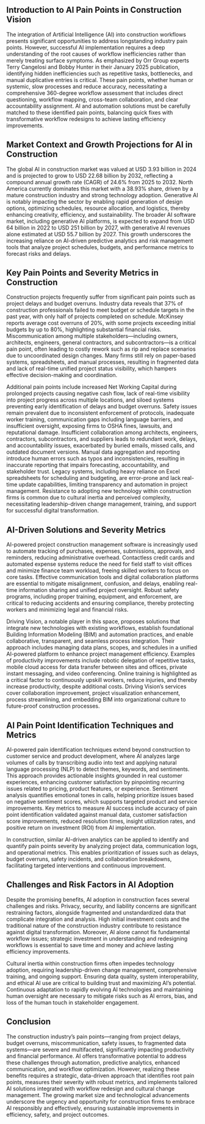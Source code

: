 ## Introduction to AI Pain Points in Construction Vision
The integration of Artificial Intelligence (AI) into construction workflows presents significant opportunities to address longstanding industry pain points. However, successful AI implementation requires a deep understanding of the root causes of workflow inefficiencies rather than merely treating surface symptoms. As emphasized by Orr Group experts Terry Cangelosi and Bobby Hunter in their January 2025 publication, identifying hidden inefficiencies such as repetitive tasks, bottlenecks, and manual duplicative entries is critical. These pain points, whether human or systemic, slow processes and reduce accuracy, necessitating a comprehensive 360-degree workflow assessment that includes direct questioning, workflow mapping, cross-team collaboration, and clear accountability assignment. AI and automation solutions must be carefully matched to these identified pain points, balancing quick fixes with transformative workflow redesigns to achieve lasting efficiency improvements.

## Market Context and Growth Projections for AI in Construction
The global AI in construction market was valued at USD 3.93 billion in 2024 and is projected to grow to USD 22.68 billion by 2032, reflecting a compound annual growth rate (CAGR) of 24.6% from 2025 to 2032. North America currently dominates this market with a 38.93% share, driven by a mature construction industry and strong technology adoption. Generative AI is notably impacting the sector by enabling rapid generation of design options, optimizing schedules, resource allocation, and logistics, thereby enhancing creativity, efficiency, and sustainability. The broader AI software market, including generative AI platforms, is expected to expand from USD 64 billion in 2022 to USD 251 billion by 2027, with generative AI revenues alone estimated at USD 55.7 billion by 2027. This growth underscores the increasing reliance on AI-driven predictive analytics and risk management tools that analyze project schedules, budgets, and performance metrics to forecast risks and delays.

## Key Pain Points and Severity Metrics in Construction
Construction projects frequently suffer from significant pain points such as project delays and budget overruns. Industry data reveals that 37% of construction professionals failed to meet budget or schedule targets in the past year, with only half of projects completed on schedule. McKinsey reports average cost overruns of 20%, with some projects exceeding initial budgets by up to 80%, highlighting substantial financial risks. Miscommunication among multiple stakeholders—including owners, architects, engineers, general contractors, and subcontractors—is a critical pain point, often leading to costly rework such as rip and replace scenarios due to uncoordinated design changes. Many firms still rely on paper-based systems, spreadsheets, and manual processes, resulting in fragmented data and lack of real-time unified project status visibility, which hampers effective decision-making and coordination.

Additional pain points include increased Net Working Capital during prolonged projects causing negative cash flow, lack of real-time visibility into project progress across multiple locations, and siloed systems preventing early identification of delays and budget overruns. Safety issues remain prevalent due to inconsistent enforcement of protocols, inadequate worker training, communication gaps including language barriers, and insufficient oversight, exposing firms to OSHA fines, lawsuits, and reputational damage. Insufficient collaboration among architects, engineers, contractors, subcontractors, and suppliers leads to redundant work, delays, and accountability issues, exacerbated by buried emails, missed calls, and outdated document versions. Manual data aggregation and reporting introduce human errors such as typos and inconsistencies, resulting in inaccurate reporting that impairs forecasting, accountability, and stakeholder trust. Legacy systems, including heavy reliance on Excel spreadsheets for scheduling and budgeting, are error-prone and lack real-time update capabilities, limiting transparency and automation in project management. Resistance to adopting new technology within construction firms is common due to cultural inertia and perceived complexity, necessitating leadership-driven change management, training, and support for successful digital transformation.

## AI-Driven Solutions and Severity Metrics
AI-powered project construction management software is increasingly used to automate tracking of purchases, expenses, submissions, approvals, and reminders, reducing administrative overhead. Contactless credit cards and automated expense systems reduce the need for field staff to visit offices and minimize finance team workload, freeing skilled workers to focus on core tasks. Effective communication tools and digital collaboration platforms are essential to mitigate misalignment, confusion, and delays, enabling real-time information sharing and unified project oversight. Robust safety programs, including proper training, equipment, and enforcement, are critical to reducing accidents and ensuring compliance, thereby protecting workers and minimizing legal and financial risks.

Driving Vision, a notable player in this space, proposes solutions that integrate new technologies with existing workflows, establish foundational Building Information Modeling (BIM) and automation practices, and enable collaborative, transparent, and seamless process integration. Their approach includes managing data plans, scopes, and schedules in a unified AI-powered platform to enhance project management efficiency. Examples of productivity improvements include robotic delegation of repetitive tasks, mobile cloud access for data transfer between sites and offices, private instant messaging, and video conferencing. Online training is highlighted as a critical factor to continuously upskill workers, reduce injuries, and thereby increase productivity, despite additional costs. Driving Vision’s services cover collaboration improvement, project visualization enhancement, process streamlining, and embedding BIM into organizational culture to future-proof construction processes.

## AI Pain Point Identification Techniques and Metrics
AI-powered pain identification techniques extend beyond construction to customer service and product development, where AI analyzes large volumes of calls by transcribing audio into text and applying natural language processing (NLP) to detect themes, keywords, and sentiments. This approach provides actionable insights grounded in real customer experiences, enhancing customer satisfaction by pinpointing recurring issues related to pricing, product features, or experience. Sentiment analysis quantifies emotional tones in calls, helping prioritize issues based on negative sentiment scores, which supports targeted product and service improvements. Key metrics to measure AI success include accuracy of pain point identification validated against manual data, customer satisfaction score improvements, reduced resolution times, insight utilization rates, and positive return on investment (ROI) from AI implementation.

In construction, similar AI-driven analytics can be applied to identify and quantify pain points severity by analyzing project data, communication logs, and operational metrics. This enables prioritization of issues such as delays, budget overruns, safety incidents, and collaboration breakdowns, facilitating targeted interventions and continuous improvement.

## Challenges and Risk Factors in AI Adoption
Despite the promising benefits, AI adoption in construction faces several challenges and risks. Privacy, security, and liability concerns are significant restraining factors, alongside fragmented and unstandardized data that complicate integration and analysis. High initial investment costs and the traditional nature of the construction industry contribute to resistance against digital transformation. Moreover, AI alone cannot fix fundamental workflow issues; strategic investment in understanding and redesigning workflows is essential to save time and money and achieve lasting efficiency improvements.

Cultural inertia within construction firms often impedes technology adoption, requiring leadership-driven change management, comprehensive training, and ongoing support. Ensuring data quality, system interoperability, and ethical AI use are critical to building trust and maximizing AI’s potential. Continuous adaptation to rapidly evolving AI technologies and maintaining human oversight are necessary to mitigate risks such as AI errors, bias, and loss of the human touch in stakeholder engagement.

## Conclusion
The construction industry’s pain points—ranging from project delays, budget overruns, miscommunication, safety issues, to fragmented data systems—are severe and multifaceted, significantly impacting productivity and financial performance. AI offers transformative potential to address these challenges through automation, predictive analytics, enhanced communication, and workflow optimization. However, realizing these benefits requires a strategic, data-driven approach that identifies root pain points, measures their severity with robust metrics, and implements tailored AI solutions integrated with workflow redesign and cultural change management. The growing market size and technological advancements underscore the urgency and opportunity for construction firms to embrace AI responsibly and effectively, ensuring sustainable improvements in efficiency, safety, and project outcomes.